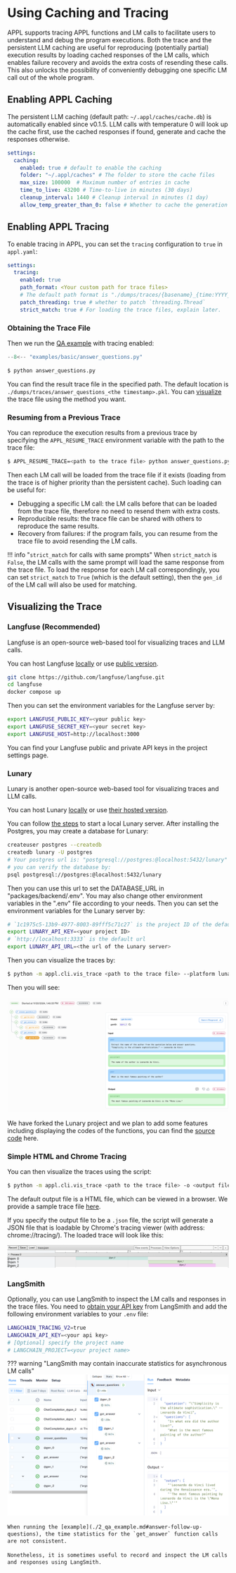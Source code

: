 # Using Caching and Tracing

APPL supports tracing APPL functions and LM calls to facilitate users to understand and debug the program executions. Both the trace and the persistent LLM caching are useful for reproducing (potentially partial) execution results by loading cached responses of the LM calls, which enables failure recovery and avoids the extra costs of resending these calls. This also unlocks the possibility of conveniently debugging one specific LM call out of the whole program.

## Enabling APPL Caching
The persistent LLM caching (default path: `~/.appl/caches/cache.db`) is automatically enabled since v0.1.5.
LLM calls with temperature 0 will look up the cache first, use the cached responses if found, generate and cache the responses otherwise.

```yaml title="appl.yaml"
settings:
  caching:
    enabled: true # default to enable the caching
    folder: "~/.appl/caches" # The folder to store the cache files
    max_size: 100000  # Maximum number of entries in cache
    time_to_live: 43200 # Time-to-live in minutes (30 days)
    cleanup_interval: 1440 # Cleanup interval in minutes (1 day)
    allow_temp_greater_than_0: false # Whether to cache the generation results with temperature to be greater than 0
```

## Enabling APPL Tracing

To enable tracing in APPL, you can set the `tracing` configuration to `true` in `appl.yaml`:

```yaml title="appl.yaml"
settings:
  tracing:
    enabled: true
    path_format: <Your custom path for trace files>
    # The default path format is "./dumps/traces/{basename}_{time:YYYY_MM_DD__HH_mm_ss}"
    patch_threading: true # whether to patch `threading.Thread`
    strict_match: true # For loading the trace files, explain later.
```

### Obtaining the Trace File
Then we run the [QA example](./2_qa_example.md#answer-follow-up-questions) with tracing enabled:

```python linenums="1" title="answer_questions.py"
--8<-- "examples/basic/answer_questions.py"
```

```bash
$ python answer_questions.py
```

You can find the result trace file in the specified path. The default location is `./dumps/traces/answer_questions_<the timestamp>.pkl`.
You can [visualize](#visualizing-the-trace) the trace file using the method you want.

### Resuming from a Previous Trace

You can reproduce the execution results from a previous trace by specifying the `APPL_RESUME_TRACE` environment variable with the path to the trace file:

```bash
$ APPL_RESUME_TRACE=<path to the trace file> python answer_questions.py
```

Then each LM call will be loaded from the trace file if it exists (loading from the trace is of higher priority than the persistent cache). Such loading can be useful for:

- Debugging a specific LM call: the LM calls before that can be loaded from the trace file, therefore no need to resend them with extra costs.
- Reproducible results: the trace file can be shared with others to reproduce the same results.
- Recovery from failures: if the program fails, you can resume from the trace file to avoid resending the LM calls.

!!! info "`strict_match` for calls with same prompts"
    When `strict_match` is `False`, the LM calls with the same prompt will load the same response from the trace file. To load the response for each LM call correspondingly, you can set `strict_match` to `True` (which is the default setting), then the `gen_id` of the LM call will also be used for matching.

## Visualizing the Trace

### Langfuse (Recommended)

Langfuse is an open-source web-based tool for visualizing traces and LLM calls.

You can host Langfuse [locally](https://langfuse.com/self-hosting) or use [public version](https://langfuse.com/).

```bash
git clone https://github.com/langfuse/langfuse.git
cd langfuse
docker compose up
```

Then you can set the environment variables for the Langfuse server by:

```bash
export LANGFUSE_PUBLIC_KEY=<your public key>
export LANGFUSE_SECRET_KEY=<your secret key>
export LANGFUSE_HOST=http://localhost:3000
```
You can find your Langfuse public and private API keys in the project settings page.

### Lunary 

Lunary is another open-source web-based tool for visualizing traces and LLM calls.

You can host Lunary [locally](https://github.com/lunary-ai/lunary?tab=readme-ov-file#running-locally) or use [their hosted version](https://lunary.ai/).

You can follow [the steps](https://github.com/lunary-ai/lunary?tab=readme-ov-file#running-locally) to start a local Lunary server.
After installing the Postgres, you may create a database for Lunary:
```bash
createuser postgres --createdb
createdb lunary -U postgres
# Your postgres url is: "postgresql://postgres:@localhost:5432/lunary"
# you can verify the database by:
psql postgresql://postgres:@localhost:5432/lunary
```

Then you can use this url to set the DATABASE_URL in "packages/backend/.env". You may also change other environment variables in the ".env" file according to your needs.
Then you can set the environment variables for the Lunary server by:

```bash
# `1c1975c5-13b9-4977-8003-89fff5c71c27` is the project ID of the default project, you can get the project ID from the website.
export LUNARY_API_KEY=<your project ID>
# `http://localhost:3333` is the default url
export LUNARY_API_URL=<the url of the Lunary server>
```

Then you can visualize the traces by:

```bash
$ python -m appl.cli.vis_trace <path to the trace file> --platform lunary
```

Then you will see:

![Lunary](../_assets/tracing/lunary.png)

We have forked the Lunary project and we plan to add some features including displaying the codes of the functions, you can find the [source code](https://github.com/appl-team/lunary) here.

### Simple HTML and Chrome Tracing

You can then visualize the traces using the script:

```bash
$ python -m appl.cli.vis_trace <path to the trace file> -o <output file>
```

The default output file is a HTML file, which can be viewed in a browser. We provide a sample trace file [here](../_assets/tracing/example_trace.html).

If you specify the output file to be a `.json` file, the script will generate a JSON file that is loadable by Chrome's tracing viewer (with address: chrome://tracing/). The loaded trace will look like this:

![Chrome Trace Viewer](../_assets/tracing/chrome_viewer.png)


### LangSmith

Optionally, you can use LangSmith to inspect the LM calls and responses in the trace files. You need to [obtain your API key](https://smith.langchain.com/settings) from LangSmith and add the following environment variables to your `.env` file:

```bash title=".env"
LANGCHAIN_TRACING_V2=true
LANGCHAIN_API_KEY=<your api key>
# [Optional] specify the project name
# LANGCHAIN_PROJECT=<your project name>
```

??? warning "LangSmith may contain inaccurate statistics for asynchronous LM calls"
    ![Langsmith](../_assets/tracing/langsmith.png)
    
    When running the [example](./2_qa_example.md#answer-follow-up-questions), the time statistics for the `get_answer` function calls are not consistent.

    Nonetheless, it is sometimes useful to record and inspect the LM calls and responses using LangSmith.
